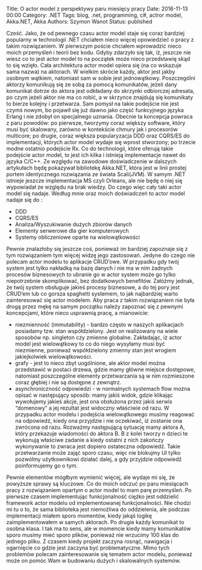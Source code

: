 Title: O actor model z perspektywy paru miesięcy pracy
Date: 2016-11-13 00:00
Category: .NET
Tags: blog, .net, programming, c#, actror model, Akka.NET, Akka
Authors: Szymon Wanot
Status: published

Cześć. Jako, że od pewnego czasu actor model staje się coraz bardziej popularny w technologii .NET chciałem nieco więcej opowiedzieć o pracy z takim rozwiązaniem. 
W pierwszym poście chciałem wprowadzić nieco moich przemyśleń i teorii bez kodu. 
Gdyby zdarzyło się tak, iż, jeszcze nie wiesz co to jest actor model to na początek może nieco przedstawię skąd to się wzięło. Cała architektura actor model opiera się (na co wskazuje sama nazwa) na aktorach. W wielkim skrócie każdy, aktor jest jakby osobnym wątkiem, natomiast sam w sobie jest jednowątkowy. Poszczególni aktorzy komunikują się ze sobą za pomocą komunikatów, jeżeli dany komunikat dotrze do aktora jest odkładany do skrzynki odbiorczej adresata, po czym jeżeli aktor nie ma co robić, a w skrzynce znajdują się komunikaty to bierze kolejny i przetwarza. 
Sam pomysł na takie podejście nie jest czymś nowym, bo pojawił się już dawno jako część funkcyjnego języka Erlang i nie zdobył on specjalnego uznania. Obecnie ta koncepcja powraca z paru powodów: po pierwsze, tworzymy coraz większy software, który musi być skalowany, zarówno w kontekście chmury jak i procesorów multicore; po drugie, coraz większa popularyzacja DDD oraz CQRS/ES do implementacji, których actor model wydaje się wprost stworzony; po trzecie modne ostatnio podejście Rx. Co do technologii, które oferują takie podejście actor model, to jest ich kilka i istnieją implementacje nawet do języka C/C++. Ze względu na zawodowe doświadczenie w dalszych artykułach będę pokazywał bibliotekę Akka.NET, która jest w linii prostej portem identycznego rozwiązania ze świata Scali(JVM). W samym .NET istnieje jeszcze implementacja MS czyli Orleans, ale nie będę o niej się wypowiadał ze względu na brak wiedzy. Do czego więc cały taki actor model się nadaje. Według mnie oraz moich doświadczeń to actor model nadaje się do :

- DDD 
- CQRS/ES
- Analiza/Wyszukiwanie  dużych zbiorów danych
- Elementy serwerowe dla gier komputerowych
- Systemy obliczeniowe oparte na wielowątkowości

Pewnie znalazłoby się jeszcze coś, ponieważ im bardziej zapoznaje się z tym rozwiązaniem tym więcej widzę jego zastosowań. Jedyne do czego nie polecam actor modelu to aplikacje CRUD’owe. W przypadku gdy twój system jest tylko nakładką na bazę danych i nie ma w nim żadnych procesów biznesowych to ubranie go w actor system może go tylko niepotrzebnie skomplikować, bez dodatkowych benefitów.
Załóżmy jednak, że  twój system obsługuje jakieś procesy biznesowe, a do tej pory jest CRUD’em lub co gorsza spaghetti systemem, to jak najbardziej warto zainteresować się actor modelem. Aby praca z takim rozwiązaniem nie była drogą przez mękę na samym początku należy zapoznać się z pewnymi koncepcjami, które nieco usprawnią pracę, a mianowicie:

- niezmienność (immutability) - bardzo często w naszych aplikacjach posiadamy tzw. stan współdzielony. Jest on realizowany na wiele sposobów np. singleton czy zmienne globalne. Zakładając, iż actor model jest wielowątkowy to co do niego wysyłamy musi być niezmienne, ponieważ współdzielony zmienny stan jest wrogiem jakiejkolwiek wielowątkowości.
- grafy - jest to nieco zbyt uogólnione, ale aktor model można przedstawić w postaci drzewa, gdzie mamy główne miejsce dostępowe, natomiast poszczególne elementy przetwarzania są w nim rozmieszone coraz głębiej i nie są dostępne z zewnątrz.
- asynchroniczność odpowiedzi - w normalnych systemach flow można opisać w następujący sposób: mamy jakiś widok, gdzie klikając wywołujemy jakieś akcje, jest ona obsłużona przez jakiś serwis “domenowy” a jej rezultat jest widoczny właściwie od razu. W przypadku actor modelu i podejścia wielowątkowego musimy reagować na odpowiedź, kiedy ona przyjdzie i nie oczekiwać, iż zostanie ona zwrócona od razu. Rozważmy następującą sytuację mamy aktora A, który przekazuje wiadomości do aktora B. B z kolei tworzy n dzieci te wykonują właściwe zadanie a kiedy ostatni z nich zakończy wykonywanie to zwraca jest dopiero ostateczna odpowiedź. Takie przetwarzanie może zająć sporo czasu, więc nie blokujmy UI tylko pozwólmy użytkownikowi działać dalej, a gdy przyjdzie odpowiedź poinformujemy go o tym.

Pewnie elementów mógłbym wymienić więcej, ale wydaje mi się, że powyższe sprawy są kluczowe. Co do moich odczuć po paru miesiącach pracy z rozwiązaniem opartym o actor model to mam parę przemyśleń. Po pierwsze czasem implementując funkcjonalność ciężko jest oddzielić framework actor modelu od implementowanej funkcjonalności. Nie chodzi mi tu o to, że sama biblioteka jest niemożliwa do oddzielenia, ale podczas implementacji miałem sporo momentów, kiedy jakąś logikę zaimplementowałem w samych aktorach. Po drugie każdy komunikat to osobna klasa. I tak ma to sens, ale w momencie kiedy mamy komunikatów sporo musimy mieć sporo plików, ponieważ nie wrzucimy 100 klas do jednego pliku. Z czasem kiedy projekt zaczyna rosnąć, nawigacja i ogarnięcie co gdzie jest zaczyna być problematyczne. Mimo tych problemów polecam zainteresowanie się tematem actor modelu, ponieważ może on pomóc Wam w budowaniu dużych i skalowalnych systemów. 
